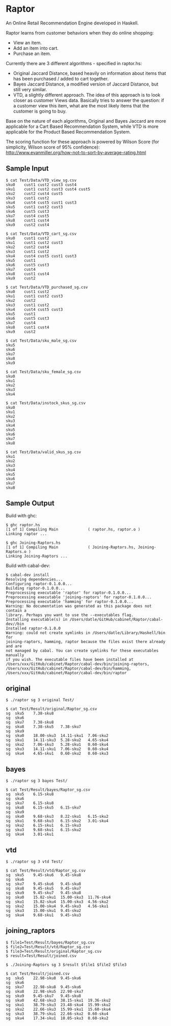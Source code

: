 Raptor
======

An Online Retail Recommendation Engine developed in Haskell.

Raptor learns from customer behaviors when they do online shopping: 
- View an item.
- Add an item into cart. 
- Purchase an item.

Currently there are 3 different algorithms - specified in raptor.hs:
- Original Jaccard Distance, based heavily on information about items that has been purchased / added to cart together.
- Bayes Jaccard Distance, a modified version of Jaccard Distance, but still very similar.
- VTD, a slightly different approach. The idea of this approach is to look closer as customer Views data. 
Basically tries to answer the question: if a customer view this item, what are the most likely items that the customer is going to buy.

Base on the nature of each algorithms, Original and Bayes Jaccard are more applicable for a Cart Based Recommendation System, while VTD is more  applicable for the Product Based Recommendation System.

The scoring function for these approach is powered by Wilson Score (for simplicity, Wilson score of 95% confidence):
http://www.evanmiller.org/how-not-to-sort-by-average-rating.html


Sample Input
---------

    $ cat Test/Data/VTD_view_sg.csv 
    sku0	cust1 cust2 cust3 cust4
    sku1	cust1 cust2 cust3 cust4 cust5
    sku2	cust2 cust4 cust5
    sku3	cust1 cust2
    sku4	cust4 cust5 cust1 cust3
    sku5	cust1 cust2 cust3
    sku6	cust5 cust3
    sku7	cust4 cust5
    sku8	cust1 cust4
    sku9	cust2 cust4

    $ cat Test/Data/VTD_cart_sg.csv 
    sku0	cust1 cust2
    sku1	cust1 cust2 cust3
    sku2	cust2 cust4
    sku3	cust1 cust2
    sku4	cust4 cust5 cust1 cust3
    sku5	cust1
    sku6	cust5 cust3
    sku7	cust4
    sku8	cust1 cust4
    sku9	cust2

    $ cat Test/Data/VTD_purchased_sg.csv 
    sku0	cust1 cust2
    sku1	cust1 cust2 cust3
    sku2	cust2
    sku3	cust1 cust2
    sku4	cust4 cust5 cust3
    sku5	cust1
    sku6	cust5 cust3
    sku7	cust4
    sku8	cust1 cust4
    sku9	cust2

    $ cat Test/Data/sku_male_sg.csv 
    sku5
    sku6
    sku7
    sku8
    sku9

    $ cat Test/Data/sku_female_sg.csv 
    sku0
    sku1
    sku2
    sku3
    sku4

    $ cat Test/Data/instock_skus_sg.csv 
    sku0
    sku1
    sku2
    sku3
    sku4
    sku5
    sku6
    sku7
    sku8

    $ cat Test/Data/valid_skus_sg.csv 
    sku1
    sku2
    sku3
    sku4
    sku5
    sku6
    sku7
    sku8

Sample Output
-----------
    
Build with ghc:

    $ ghc raptor.hs
    [1 of 1] Compiling Main             ( raptor.hs, raptor.o )
    Linking raptor ...
    
    $ ghc Joining-Raptors.hs 
    [1 of 1] Compiling Main             ( Joining-Raptors.hs, Joining-Raptors.o )
    Linking Joining-Raptors ...

Build with cabal-dev:

    $ cabal-dev install
    Resolving dependencies...
    Configuring raptor-0.1.0.0...
    Building raptor-0.1.0.0...
    Preprocessing executable 'raptor' for raptor-0.1.0.0...
    Preprocessing executable 'joining-raptors' for raptor-0.1.0.0...
    Preprocessing executable 'hamming' for raptor-0.1.0.0...
    Warning: No documentation was generated as this package does not contain a
    library. Perhaps you want to use the --executables flag.
    Installing executable(s) in /Users/datle/GitHub/cabinet/Raptor/cabal-dev//bin
    Installed raptor-0.1.0.0
    Warning: could not create symlinks in /Users/datle/Library/Haskell/bin for
    joining-raptors, hamming, raptor because the files exist there already and are
    not managed by cabal. You can create symlinks for these executables manually
    if you wish. The executable files have been installed at
    /Users/xxx/GitHub/cabinet/Raptor/cabal-dev/bin/joining-raptors,
    /Users/xxx/GitHub/cabinet/Raptor/cabal-dev/bin/hamming,
    /Users/xxx/GitHub/cabinet/Raptor/cabal-dev/bin/raptor

original
--------

    $ ./raptor sg 3 original Test/
    
    $ cat Test/Result/original/Raptor_sg.csv 
    sg	sku5	7.38-sku8
    sg	sku6	
    sg	sku7	7.38-sku8
    sg	sku8	7.38-sku5	7.38-sku7
    sg	sku9	
    sg	sku0	18.00-sku3	14.11-sku1	7.06-sku2
    sg	sku1	14.11-sku3	5.28-sku2	4.65-sku4
    sg	sku2	7.06-sku3	5.28-sku1	0.60-sku4
    sg	sku3	14.11-sku1	7.06-sku2	0.60-sku4
    sg	sku4	4.65-sku1	0.60-sku2	0.60-sku3

bayes
-----

    $ ./raptor sg 3 bayes Test/
    
    $ cat Test/Result/bayes/Raptor_sg.csv 
    sg	sku5	6.15-sku8
    sg	sku6	
    sg	sku7	6.15-sku8
    sg	sku8	6.15-sku5	6.15-sku7
    sg	sku9	
    sg	sku0	9.68-sku3	8.22-sku1	6.15-sku2
    sg	sku1	9.68-sku3	6.15-sku2	3.01-sku4
    sg	sku2	6.15-sku1	6.15-sku3
    sg	sku3	9.68-sku1	6.15-sku2
    sg	sku4	3.01-sku1

vtd
---

    $ ./raptor sg 3 vtd Test/
    
    $ cat Test/Result/vtd/Raptor_sg.csv 
    sg	sku5	9.45-sku6	9.45-sku8
    sg	sku6	
    sg	sku7	9.45-sku6	9.45-sku8
    sg	sku8	9.45-sku5	9.45-sku7
    sg	sku9	9.45-sku7	9.45-sku8
    sg	sku0	15.82-sku1	15.00-sku3	11.76-sku4
    sg	sku1	15.82-sku4	15.00-sku3	4.56-sku2
    sg	sku2	15.00-sku4	9.45-sku3	4.56-sku1
    sg	sku3	15.00-sku1	9.45-sku2
    sg	sku4	9.68-sku1	9.45-sku3

joining_raptors
---------------

    $ file1=Test/Result/bayes/Raptor_sg.csv
    $ file2=Test/Result/vtd/Raptor_sg.csv
    $ file3=Test/Result/original/Raptor_sg.csv
    $ result=Test/Result/joined.csv
    
    $ ./Joining-Raptors sg 3 $result $file1 $file2 $file3

    $ cat Test/Result/joined.csv 
    sg	sku5	22.98-sku8	9.45-sku6
    sg	sku6
    sg	sku7	22.98-sku8	9.45-sku6
    sg	sku8	22.98-sku5	22.98-sku7
    sg	sku9	9.45-sku7	9.45-sku8
    sg	sku0	42.68-sku3	38.15-sku1	19.36-sku2
    sg	sku1	38.79-sku3	23.48-sku4	15.99-sku2
    sg	sku2	22.66-sku3	15.99-sku1	15.60-sku4
    sg	sku3	38.79-sku1	22.66-sku2	0.60-sku4
    sg	sku4	17.34-sku1	10.05-sku3	0.60-sku2

